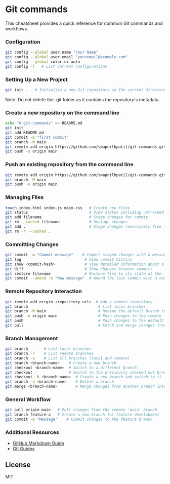# Git commands

This cheatsheet provides a quick reference for common Git commands and workflows.

### Configuration

```bash
git config --global user.name "Your Name"
git config --global user.email "youremail@example.com"
git config --global color.ui auto
git config -l   # List current configurations 
```

### Setting Up a New Project

```bash
git init .   # Initialize a new Git repository in the current directory
```
Note: Do not delete the .git folder as it contains the repository's metadata.

### Create a new repository on the command line
```bash
echo "# git-commands" >> README.md
git init
git add README.md
git commit -m "first commit"
git branch -M main
git remote add origin https://github.com/swapnilhpatil/git-commands.git
git push -u origin main
```
### Push an existing repository from the command line
```bash
git remote add origin https://github.com/swapnilhpatil/git-commands.git
git branch -M main
git push -u origin main
```


### Managing Files
```bash
touch index.html index.js main.css   # Create new files
git status                           # View status including untracked files and changes to be committed
git add filename                     # Stage changes for commit
git rm --cached filename             # Unstage changes
git add .                            # Stage changes recursively from the current directory downwards
git rm -r --cached .
```

### Committing Changes
```bash
git commit -m "Commit message"    # Commit staged changes with a message
git log                            # View commit history
git show <commit-hash>             # View detailed information about a specific commit
git diff                           # Show changes between commits
git restore filename               # Restore file to its state at the last commit
git commit --amend -m "New message"  # Amend the last commit with a new message
```

### Remote Repository Interaction
```bash
git remote add origin <repository-url>  # Add a remote repository
git branch                               # List local branches
git branch -M main                       # Rename the default branch to 'main'
git push -u origin main                  # Push changes to the remote 'main' branch
git push                                 # Push changes to the default remote branch
git pull                                 # Fetch and merge changes from the remote repository
```

### Branch Management
```bash
git branch       # List local branches
git branch -r    # List remote branches
git branch -a    # List all branches (local and remote)
git branch <branch-name>    # Create a new branch
git checkout <branch-name>  # Switch to a different branch
git checkout -              # Switch to the previously checked out branch
git checkout -b <branch-name>  # Create a new branch and switch to it
git branch -d <branch-name>    # Delete a branch
git merge <branch-name>        # Merge changes from another branch into the current branch
```

### General Workflow
```bash
git pull origin main   # Pull changes from the remote 'main' branch
git branch feature-a   # Create a new branch for feature development
git commit -m "Message"    # Commit changes to the feature branch
```
### Additional Resources


- [GitHub Markdown Guide]
- [Git Guides]

[GitHub Markdown Guide]: <https://docs.github.com/en/github/writing-on-github/basic-writing-and-formatting-syntax>
[Git Guides]: <https://github.com/git-guides/>

## License

MIT
